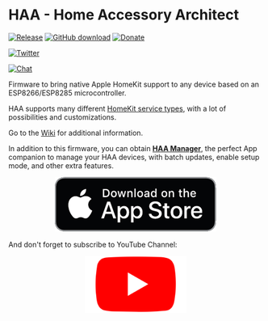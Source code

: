 # HAA - Home Accessory Architect

[![Release](https://img.shields.io/github/v/tag/RavenSystem/haa?color=red&label=release)](https://github.com/RavenSystem/haa/releases/latest)
[![GitHub download](https://img.shields.io/github/downloads/RavenSystem/haa/total.svg)](https://github.com/RavenSystem/haa/releases/latest)
[![Donate](https://img.shields.io/badge/donate-PayPal-blue.svg)](https://paypal.me/ravensystem)

[![Twitter](https://img.shields.io/twitter/follow/RavenSystem.svg?style=social)](https://twitter.com/RavenSystem)

[![Chat](https://img.shields.io/discord/594630635696553994?style=social)](https://discord.gg/v8hyxj2)


Firmware to bring native Apple HomeKit support to any device based on an ESP8266/ESP8285 microcontroller.

HAA supports many different [HomeKit service types](https://github.com/RavenSystem/esp-homekit-devices/wiki/Service-Types), with a lot of possibilities and customizations.

Go to the [Wiki](https://github.com/RavenSystem/esp-homekit-devices/wiki) for additional information.

In addition to this firmware, you can obtain [**HAA Manager**](https://apps.apple.com/app/id1556105121), the perfect App companion to manage your HAA devices, with batch updates, enable setup mode, and other extra features.

<p align="center"><a href="https://apps.apple.com/app/id1556105121"><img src="https://raw.githubusercontent.com/RavenSystem/ravensystem-media/master/badge-app-store.png"></a></p>

And don't forget to subscribe to YouTube Channel:

<p align="center"><a href="https://www.youtube.com/channel/UCRumJzAoAnQ7dUpSnSUuuJw"><img width="40%" src="https://raw.githubusercontent.com/RavenSystem/ravensystem-media/master/YouTube_logo.png"></a></p>
